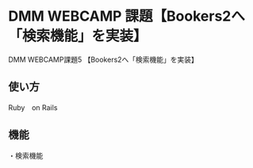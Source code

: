 # DMM WEBCAMP 課題【Bookers2へ「検索機能」を実装】
DMM WEBCAMP課題5 【Bookers2へ「検索機能」を実装】
## 使い方
Ruby　on Rails
## 機能
・検索機能
